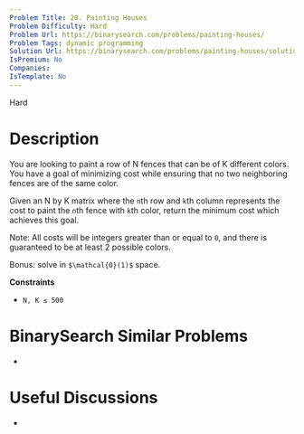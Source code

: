 ```yaml
---
Problem Title: 20. Painting Houses
Problem Difficulty: Hard
Problem Url: https://binarysearch.com/problems/painting-houses/
Problem Tags: dynamic programming
Solution Url: https://binarysearch.com/problems/painting-houses/solutions/
IsPremium: No
Companies: 
IsTemplate: No
---
```


<span style="color: ;">Hard</span>

# Description

You are looking to paint a row of N fences that can be of K different colors. You have a goal of minimizing cost while ensuring that no two neighboring fences are of the same color.

Given an N by K matrix where the `n`th row and `k`th column represents the cost to paint the `n`th fence with `k`th color, return the minimum cost which achieves this goal.

Note: All costs will be integers greater than or equal to `0`, and there is guaranteed to be at least 2 possible colors.

Bonus: solve in `$\mathcal{O}(1)$` space.

**Constraints**

- `N, K ≤ 500`

# BinarySearch Similar Problems

- []()

# Useful Discussions

- []()
